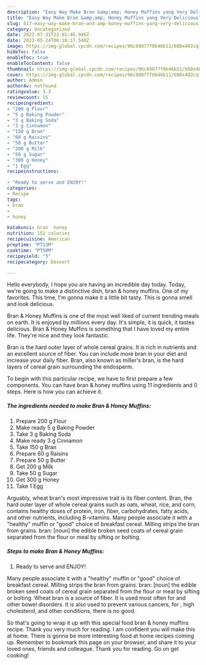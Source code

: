 ```yaml
---
description: "Easy Way Make Bran &amp;amp; Honey Muffins yang Very Delicious"
title: "Easy Way Make Bran &amp;amp; Honey Muffins yang Very Delicious"
slug: 617-easy-way-make-bran-and-amp-honey-muffins-yang-very-delicious
category: Uncategorized
date: 2022-07-31T22:01:45.946Z
date: 2023-05-24T06:18:17.540Z
image: https://img-global.cpcdn.com/recipes/96c88077f0b46b11/680x482cq70/bran-honey-muffins-recipe-main-photo.jpg
hideToc: false
enableToc: true
enableTocContent: false
thumbnail: https://img-global.cpcdn.com/recipes/96c88077f0b46b11/680x482cq70/bran-honey-muffins-recipe-main-photo.jpg
cover: https://img-global.cpcdn.com/recipes/96c88077f0b46b11/680x482cq70/bran-honey-muffins-recipe-main-photo.jpg
author: Admin
authorAv: notfound
ratingvalue: 3.3
reviewcount: 15
recipeingredient:
- "200 g Flour"
- "5 g Baking Powder"
- "3 g Baking Soda"
- "3 g Cinnamon"
- "150 g Bran"
- "60 g Raisins"
- "50 g Butter"
- "200 g Milk"
- "50 g Sugar"
- "300 g Honey"
- "1 Egg"
recipeinstructions:

- "Ready to serve and ENJOY!"
categories:
- Recipe
tags:
- bran
- 
- honey

katakunci: bran  honey 
nutrition: 151 calories
recipecuisine: American
preptime: "PT13M"
cooktime: "PT50M"
recipeyield: "3"
recipecategory: Dessert

---
```



Hello everybody, I hope you are having an incredible day today. Today, we're going to make a distinctive dish, bran &amp; honey muffins. One of my favorites. This time, I'm gonna make it a little bit tasty. This is gonna smell and look delicious.

Bran &amp; Honey Muffins is one of the most well liked of current trending meals on earth. It is enjoyed by millions every day. It's simple, it is quick, it tastes delicious. Bran &amp; Honey Muffins is something that I have loved my entire life. They're nice and they look fantastic.

Bran is the hard outer layer of whole cereal grains. It is rich in nutrients and an excellent source of fiber. You can include more bran in your diet and increase your daily fiber. Bran, also known as miller&#39;s bran, is the hard layers of cereal grain surrounding the endosperm.


To begin with this particular recipe, we have to first prepare a few components. You can have bran &amp; honey muffins using 11 ingredients and 0 steps. Here is how you can achieve it.

<!--inarticleads1-->

##### The ingredients needed to make Bran &amp; Honey Muffins:

1. Prepare 200 g Flour
1. Make ready 5 g Baking Powder
1. Take 3 g Baking Soda
1. Make ready 3 g Cinnamon
1. Take 150 g Bran
1. Prepare 60 g Raisins
1. Prepare 50 g Butter
1. Get 200 g Milk
1. Take 50 g Sugar
1. Get 300 g Honey
1. Take 1 Egg


Arguably, wheat bran&#39;s most impressive trait is its fiber content. Bran, the hard outer layer of whole cereal grains such as oats, wheat, rice, and corn, contains healthy doses of protein, iron, fiber, carbohydrates, fatty acids, and other nutrients, including B-vitamins. Many people associate it with a &#34;healthy&#34; muffin or &#34;good&#34; choice of breakfast cereal. Milling strips the bran from grains. bran: [noun] the edible broken seed coats of cereal grain separated from the flour or meal by sifting or bolting. 

<!--inarticleads2-->

##### Steps to make Bran &amp; Honey Muffins:


1. Ready to serve and ENJOY!

Many people associate it with a &#34;healthy&#34; muffin or &#34;good&#34; choice of breakfast cereal. Milling strips the bran from grains. bran: [noun] the edible broken seed coats of cereal grain separated from the flour or meal by sifting or bolting. Wheat bran is a source of fiber. It is used most often for and other bowel disorders. It is also used to prevent various cancers, for , high cholesterol, and other conditions, there is no good. 

So that's going to wrap it up with this special food bran &amp; honey muffins recipe. Thank you very much for reading. I am confident you will make this at home. There is gonna be more interesting food at home recipes coming up. Remember to bookmark this page on your browser, and share it to your loved ones, friends and colleague. Thank you for reading. Go on get cooking!
